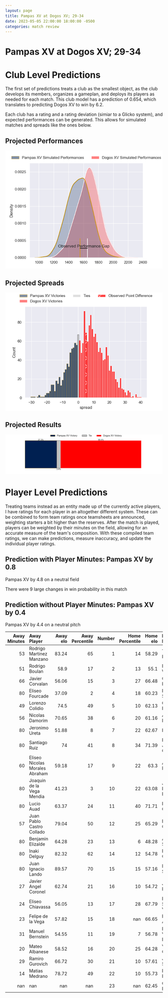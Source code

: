 ```yaml
---  
layout: page  
title: Pampas XV at Dogos XV; 29-34  
date: 2023-05-05 22:00:00 18:00:00 -0500  
categories: match review  
---
```

# Pampas XV at Dogos XV; 29-34

# Club Level Predictions


The first set of predictions treats a club as the smallest object, as the club develops its members, organizes a gameplan, and deploys its players as needed for each match. This club model has a prediction of 0.654, which translates to predicting Dogos XV to win by 6.2.

Each club has a rating and a rating deviation (simiar to a Glicko system), and expected performances can be generated. This allows for simulated matches and spreads like the ones below.
## Projected Performances


![Projected Performances](plots/performances_2023-05-05-DogosXV-PampasXV.png)
## Projected Spreads


![Projected Spreads](plots/spreads_2023-05-05-DogosXV-PampasXV.png)
## Projected Results


![Projected Results](plots/resultbar_2023-05-05-DogosXV-PampasXV.png)
# Player Level Predictions


Treating teams instead as an entity made up of the currently active players, I have ratings for each player in an altogether different system. These can be combined to form team ratings once teamsheets are announced, weighting starters a bit higher than the reserves. After the match is played, players can be weighted by their minutes on the field, allowing for an accurate measure of the team's composition. With these compiled team ratings, we can make predictions, measure inaccuracy, and update the individual player ratings.
## Prediction with Player Minutes: Pampas XV by 0.8


Pampas XV by 4.8 on a neutral field

There were 9 large changes in win probability in this match
## Prediction without Player Minutes: Pampas XV by 0.4


Pampas XV by 4.4 on a neutral pitch



|   Away Minutes | Away Player                    |   Away elo |   Away Percentile |   Number |   Home Percentile |   Home elo | Home Player               |   Home Minutes |
|---------------:|:-------------------------------|-----------:|------------------:|---------:|------------------:|-----------:|:--------------------------|---------------:|
|             53 | Rodrigo Martinez Manzano       |      83.24 |                65 |        1 |                14 |      58.29 | Tomas Bartolini           |             71 |
|             51 | Rodrigo Boulan                 |      58.9  |                17 |        2 |                13 |      55.1  | Boris Wenger              |             69 |
|             66 | Javier Corvalan                |      56.06 |                15 |        3 |                27 |      66.48 | Octavio Filippa           |             60 |
|             80 | Eliseo Fourcade                |      37.09 |                 2 |        4 |                18 |      60.23 | Lautaro Simes             |             80 |
|             49 | Lorenzo Colidio                |      74.5  |                49 |        5 |                10 |      62.13 | Gregorio Hernandez        |             60 |
|             56 | Nicolas Damorim                |      70.65 |                38 |        6 |                20 |      61.16 | Aitor Bildosola           |             80 |
|             80 | Jeronimo Ureta                 |      51.88 |                 8 |        7 |                22 |      62.67 | Efrain Elias              |             80 |
|             80 | Santiago Ruiz                  |      74    |                41 |        8 |                34 |      71.39 | Ignacio Jose Gandini      |             69 |
|             60 | Eliseo Nicolas Morales Abraham |      59.18 |                17 |        9 |                22 |      63.3  | Agustin Moyano            |             69 |
|             80 | Joaquin de la Vega Mendia      |      41.23 |                 3 |       10 |                22 |      63.08 | Julian Ignacio Hernandez  |             80 |
|             80 | Lucio Auad                     |      63.37 |                24 |       11 |                40 |      71.71 | Ernesto Giudice           |             52 |
|             57 | Juan Pablo Castro Collado      |      79.04 |                50 |       12 |                25 |      65.29 | Leonardo Gea Salim        |             80 |
|             80 | Benjamin Elizalde              |      64.28 |                23 |       13 |                 6 |      48.28 | Agustin Segura            |             54 |
|             80 | Inaki Delguy                   |      82.32 |                62 |       14 |                12 |      54.78 | Lautaro Cipriani          |             80 |
|             80 | Juan Ignacio Lando             |      89.57 |                70 |       15 |                15 |      57.16 | Mateo Soler               |             80 |
|             27 | Javier Angel Coronel           |      62.74 |                21 |       16 |                10 |      54.72 | Juan Baronio              |             28 |
|             24 | Eliseo Chiavassa               |      56.05 |                13 |       17 |                28 |      67.79 | Faustino Sánchez Valarolo |             26 |
|             23 | Felipe de la Vega              |      57.82 |                15 |       18 |               nan |      66.65 | Federico Albrisi          |             20 |
|             31 | Manuel Bernstein               |      54.55 |                11 |       19 |                 7 |      56.78 | Ramiro Valdes Iribarren   |             20 |
|             20 | Mateo Albanese                 |      58.52 |                16 |       20 |                25 |      64.28 | Valentin Cabral           |             11 |
|             29 | Ramiro Gurovich                |      66.72 |                30 |       21 |                10 |      57.61 | Juan Cruz Strada          |             11 |
|             14 | Matias Medrano                 |      78.72 |                49 |       22 |                10 |      55.73 | Roman Pretz               |             11 |
|            nan | nan                            |     nan    |               nan |       23 |               nan |      62.45 | Octavio Barbatti          |              9 |

